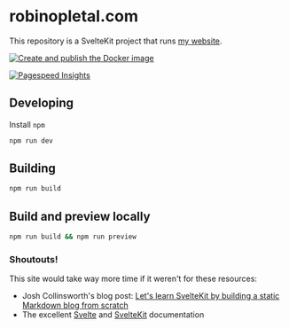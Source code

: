 # robinopletal.com

This repository is a SvelteKit project that runs [my website](https://robinopletal.com).

[![Create and publish the Docker image](https://github.com/fourstepper/robinopletal.com/actions/workflows/publish-image.yaml/badge.svg)](https://github.com/fourstepper/robinopletal.com/actions/workflows/publish-image.yaml)

[![Pagespeed Insights](robinopletal-pagespeed.svg)](https://pagespeed.web.dev/analysis?url=https%3A%2F%2Frobinopletal.com%2F)

## Developing

Install `npm`

```bash
npm run dev
```

## Building

```bash
npm run build
```

## Build and preview locally

```bash
npm run build && npm run preview
```

### Shoutouts!

This site would take way more time if it weren't for these resources:

- Josh Collinsworth's blog post: [Let's learn SvelteKit by building a static Markdown blog from scratch](https://joshcollinsworth.com/blog/build-static-sveltekit-markdown-blog)
- The excellent [Svelte](https://svelte.dev/docs/introduction) and [SvelteKit](https://kit.svelte.dev/docs/introduction) documentation

